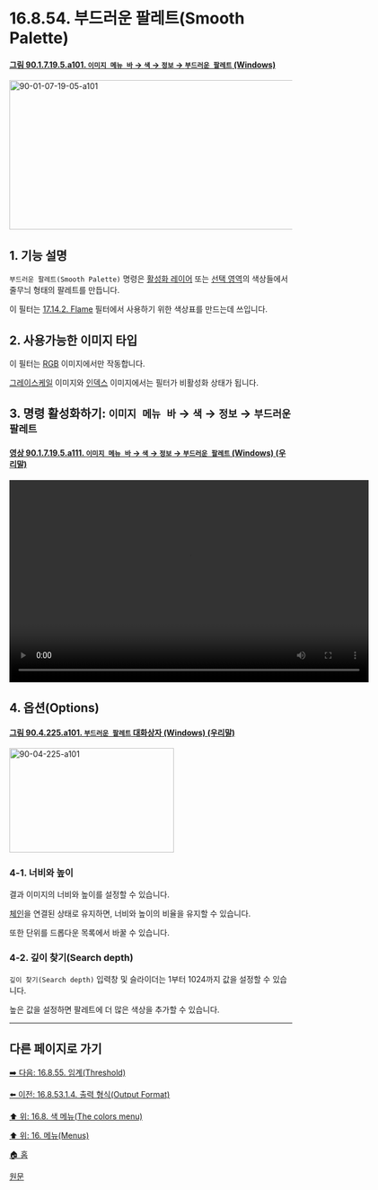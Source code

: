 # 16.8.54. 부드러운 팔레트(Smooth Palette)

<a id="90-01-07-19-05-a101"></a>

#### [그림 90.1.7.19.5.a101. `이미지 메뉴 바` → `색` → `정보` → `부드러운 팔레트` (Windows)](./90-01-07-19-05-smooth_palette.md#90-01-07-19-05-a101)
<img width="516" height="266" alt="90-01-07-19-05-a101" src="https://github.com/user-attachments/assets/8872dbad-4c88-47c0-8121-db39e59094a3" />

<a id="16-08-54-s1"></a>

## 1. 기능 설명
`부드러운 팔레트(Smooth Palette)` 명령은 [활성화 레이어](./19-glossaryx-active_layer.md) 또는 [선택 영역](./19-glossaryx-selection.md)의 색상들에서 줄무늬 형태의 팔레트를 만듭니다.

이 필터는 [17.14.2. Flame](./17-14-02-flame.md) 필터에서 사용하기 위한 색상표를 만드는데 쓰입니다.

<a id="16-08-54-s2"></a>

## 2. 사용가능한 이미지 타입
이 필터는 [RGB](./19-glossaryx-color_mode_rgb.md) 이미지에서만 작동합니다.

[그레이스케일](./19-glossaryx-color_mode_grayscale.md) 이미지와 [인덱스](./19-glossaryx-color_mode_indexed.md) 이미지에서는 필터가 비활성화 상태가 됩니다.

<a id="16-08-54-s3"></a>

## 3. 명령 활성화하기: `이미지 메뉴 바` → `색` → `정보` → `부드러운 팔레트`

<a id="90-01-07-19-05-a111"></a>

#### [영상 90.1.7.19.5.a111. `이미지 메뉴 바` → `색` → `정보` → `부드러운 팔레트` (Windows) (우리말)](./90-01-07-19-05-smooth_palette.md#90-01-07-19-05-a111)
<video controls="controls" width="640" height="360" src="https://github.com/user-attachments/assets/69836d27-9d50-450c-b56a-929b7a496fd8"></video>

<a id="16-08-54-s4"></a>

## 4. 옵션(Options)

<a id="90-04-225-a101"></a>

#### [그림 90.4.225.a101. `부드러운 팔레트` 대화상자 (Windows) (우리말)](./90-04-0225-smooth_palette.md#90-04-225-a101)
<img width="293" height="186" alt="90-04-225-a101" src="https://github.com/user-attachments/assets/c9f226b7-8f9f-419e-a7ec-daf106e77fcd" />

<a id="16-08-54-s4-01"></a>

### 4-1. 너비와 높이
결과 이미지의 너비와 높이를 설정할 수 있습니다.

[체인](./19-glossaryx-chain.md)을 연결된 상태로 유지하면, 너비와 높이의 비율을 유지할 수 있습니다.

또한 단위를 드롭다운 목록에서 바꿀 수 있습니다.

<a id="16-08-54-s4-02"></a>

### 4-2. 깊이 찾기(Search depth)
`깊이 찾기(Search depth)` 입력창 및 슬라이더는 1부터 1024까지 값을 설정할 수 있습니다.

높은 값을 설정하면 팔레트에 더 많은 색상을 추가할 수 있습니다.

***

## 다른 페이지로 가기

[➡️ 다음: 16.8.55. 임계(Threshold)](./16-08-55-00-threshold.md)

[⬅️ 이전: 16.8.53.1.4. 출력 형식(Output Format)](./16-08-53-01-04-output_format.md)

[⬆️ 위: 16.8. 색 메뉴(The colors menu)](./16-08-00-the-colors-menu.md)

[⬆️ 위: 16. 메뉴(Menus)](./16-00-menus.md)

[🏠 홈](./00-home.md)

[원문](https://docs.gimp.org/2.10/ko/plug-in-smooth-palette.html)